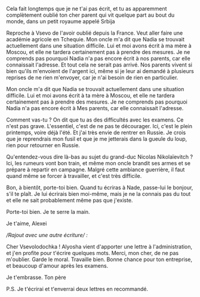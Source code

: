 Cela fait longtemps que je ne t'ai pas écrit, et tu as apparemment complètement oublié ton cher parent qui vit quelque part au bout du monde, dans un petit royaume appelé Srbija

Reproche à Vsevo de l'avoir oublié depuis la France. Veut aller faire une académie agricole en Tchequie.
Mon oncle m'a dit que Nadia se trouvait actuellement dans une situation difficile. Lui et moi avons écrit à ma mère à Moscou, et elle ne tardera certainement pas à prendre des mesures. Je ne comprends pas pourquoi Nadia n'a pas encore écrit à nos parents, car elle connaissait l'adresse. Et tout cela ne serait pas arrivé.
Nos parents vivent si bien qu'ils m'envoient de l'argent ici, même si je leur ai demandé à plusieurs reprises de ne rien m'envoyer, car je n'ai besoin de rien en particulier.

Mon oncle m'a dit que Nadia se trouvait actuellement dans une situation difficile. Lui et moi avons écrit à ta mère à Moscou, et elle ne tardera certainement pas à prendre des mesures. Je ne comprends pas pourquoi Nadia n'a pas encore écrit à Mes parents, car elle connaissait l'adresse.

Comment vas-tu ? On dit que tu as des difficultés avec les examens. Ce n'est pas grave. L'essentiel, c'est de ne pas te décourager.
Ici, c'est le plein printemps, voire déjà l'été. Et j'ai très envie de rentrer en Russie. Je crois que je reprendrais mon fusil et que je me jetterais dans la gueule du loup, rien pour retourner en Russie.

Qu'entendez-vous dire là-bas au sujet du grand-duc Nicolas Nikolaïevitch ? Ici, les rumeurs vont bon train, et même mon oncle brandit ses armes et se prépare à repartir en campagne. Malgré cette ambiance guerrière, il faut quand même se forcer à travailler, et c'est très difficile.

Bon, à bientôt, porte-toi bien. Quand tu écriras à Nade, passe-lui le bonjour, s'il te plaît. Je lui écrirais bien moi-même, mais je ne la connais pas du tout et elle ne sait probablement même pas que j'existe.

Porte-toi bien. Je te serre la main.

Je t'aime, Alexei

_/Rajout avec une autre écriture/ :_

Cher Vsevolodochka ! Alyosha vient d'apporter une lettre à l'administration, et j'en profite pour t'écrire quelques mots. Merci, mon cher, de ne pas m'oublier. Garde le moral. Travaille bien. Bonne chance pour ton entreprise, et beaucoup d'amour après les examens.

Je t'embrasse. Ton père

P.S. Je t'écrirai et t'enverrai deux lettres en recommandé.
